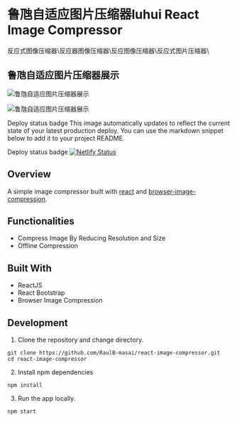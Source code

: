 
# 鲁虺自适应图片压缩器luhui React Image Compressor
反应式图像压缩器\反应器图像压缩器\反应图像压缩器\反应式图片压缩器\
## 鲁虺自适应图片压缩器展示
![鲁虺自适应图片压缩器展示](http://imagecompressor.luhui.net/Rahul-Pandey7react-image-compressor%E5%8F%8D%E5%BA%94%E5%BC%8F%E5%9B%BE%E7%89%87%E5%8E%8B%E7%BC%A9%E5%99%A8.jpg)

![鲁虺自适应图片压缩器展示](http://imagecompressor.luhui.net/Rahul-Pandey7react-image-compressor%E5%8F%8D%E5%BA%94%E5%BC%8F%E5%9B%BE%E7%89%87%E5%8E%8B%E7%BC%A9%E5%99%A8.jpg)

Deploy status badge
This image automatically updates to reflect the current state of your latest production deploy. You can use the markdown snippet below to add it to your project README.

Deploy status badge
[![Netlify Status](https://api.netlify.com/api/v1/badges/9d07c231-7ba1-4230-b7d3-b86032e7a34c/deploy-status)](https://app.netlify.com/sites/imagecompressors/deploys)


## Overview

A simple image compressor built with [react](https://reactjs.org/) and [browser-image-compression](https://www.npmjs.com/package/browser-image-compression).

## Functionalities

- Compress Image By Reducing Resolution and Size
- Offline Compression

## Built With

- ReactJS
- React Bootstrap
- Browser Image Compression

## Development

1. Clone the repository and change directory.

```
git clone https://github.com/RaulB-masai/react-image-compressor.git
cd react-image-compressor
```

2. Install npm dependencies

```
npm install
```

3. Run the app locally.

```
npm start
```
